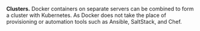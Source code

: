 **Clusters.** Docker containers on separate servers can be combined to form a cluster with Kubernetes. 
As Docker does not take the place of provisioning or automation tools such as Ansible, SaltStack, and Chef.
